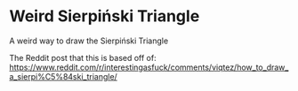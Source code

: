 # Weird Sierpiński Triangle

A weird way to draw the Sierpiński Triangle

The Reddit post that this is based off of: https://www.reddit.com/r/interestingasfuck/comments/viqtez/how_to_draw_a_sierpi%C5%84ski_triangle/
